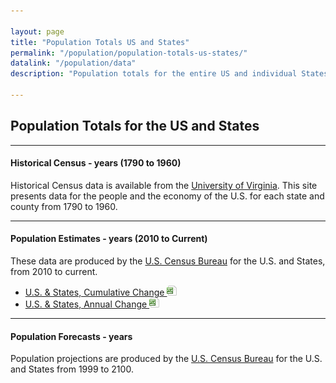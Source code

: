 ```yaml
---

layout: page
title: "Population Totals US and States"
permalink: "/population/population-totals-us-states/"
datalink: "/population/data"
description: "Population totals for the entire US and individual States."

---
```


## Population Totals for the US and States

- - -

#### Historical Census - years (1790 to 1960)

Historical Census data is available from the [University of Virginia](http://mapserver.lib.virginia.edu/). This site presents data for the people and the economy of the U.S. for each state and county from 1790 to 1960. 

- - -

#### Population Estimates - years (2010 to Current)

These data are produced by the [U.S. Census Bureau](http://www.census.gov/popest/estimates.html) for the U.S. and States, from 2010 to current.

- [U.S. & States, Cumulative Change ![xls](/images/page_white_excel.png 'download xls file')](https://drive.google.com/uc?export=download&id=0B-vz6H4k4SEScGxqdHByeU9Gejg)
- [U.S. & States, Annual Change ![xls](/images/page_white_excel.png 'download xls file')](https://drive.google.com/uc?export=download&id=0B-vz6H4k4SESREVNTlp0a1NURDA)

- - -

#### Population Forecasts - years

Population projections are produced by the [U.S. Census Bureau](http://www.census.gov/popest/estimates.html) for the U.S. and States from 1999 to 2100.
